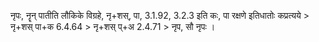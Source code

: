 

 नृपः, नॄन् पातीति लौकिके विग्रहे, नृ+शस्, पा, 3.1.92, 3.2.3 इति कः, पा रक्षणे इतिधातोः कप्रत्यये > नृ+शस् पा+क 6.4.64 > नृ+शस् प्+अ 2.4.71 > नृप, सौ नृपः ।   



